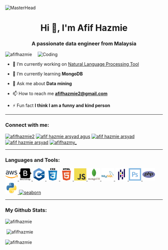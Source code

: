 ![MasterHead](https://i.redd.it/thj41ymmh0351.gif)

<h1 align="center">Hi 👋, I'm Afif Hazmie</h1>
<h3 align="center">A passionate data engineer from Malaysia</h3>
<img align="right" alt="Coding" width="400" src="https://www.lambdatest.com/resources/images/news24.gif">


<p align="left"> <img src="https://komarev.com/ghpvc/?username=afifhazmie&label=Profile%20views&color=0e75b6&style=flat" alt="afifhazmie" /> </p>

- 🔭 I’m currently working on [Natural Language Processing Tool](https://github.com/drshahizan/special-topic-data-engineering/tree/main/project)

- 🌱 I’m currently learning **MongoDB**

- 💬 Ask me about **Data mining**

- 📫 How to reach me **afifhazmie2@gmail.com**

- ⚡ Fun fact **I think I am a funny and kind person**

---
<h3 align="left">Connect with me:</h3>
<p align="left">
<a href="https://twitter.com/afifhazmie2" target="blank"><img align="center" src="https://raw.githubusercontent.com/rahuldkjain/github-profile-readme-generator/master/src/images/icons/Social/twitter.svg" alt="afifhazmie2" height="30" width="40" /></a>
<a href="https://www.linkedin.com/in/afif-hazmie-arsyad-agus-357044254/" target="blank"><img align="center" src="https://raw.githubusercontent.com/rahuldkjain/github-profile-readme-generator/master/src/images/icons/Social/linked-in-alt.svg" alt="afif hazmie arsyad agus" height="30" width="40" /></a>
<a href="https://kaggle.com/afif hazmie arsyad" target="blank"><img align="center" src="https://raw.githubusercontent.com/rahuldkjain/github-profile-readme-generator/master/src/images/icons/Social/kaggle.svg" alt="afif hazmie arsyad" height="30" width="40" /></a>
<a href="https://fb.com/afif hazmie arsyad" target="blank"><img align="center" src="https://raw.githubusercontent.com/rahuldkjain/github-profile-readme-generator/master/src/images/icons/Social/facebook.svg" alt="afif hazmie arsyad" height="30" width="40" /></a>
<a href="https://instagram.com/afifhazmy_" target="blank"><img align="center" src="https://raw.githubusercontent.com/rahuldkjain/github-profile-readme-generator/master/src/images/icons/Social/instagram.svg" alt="afifhazmy_" height="30" width="40" /></a>
</p>

---

<h3 align="left">Languages and Tools:</h3>
<p align="left"> <a href="https://aws.amazon.com" target="_blank" rel="noreferrer"> <img src="https://raw.githubusercontent.com/devicons/devicon/master/icons/amazonwebservices/amazonwebservices-original-wordmark.svg" alt="aws" width="40" height="40"/> </a> <a href="https://getbootstrap.com" target="_blank" rel="noreferrer"> <img src="https://raw.githubusercontent.com/devicons/devicon/master/icons/bootstrap/bootstrap-plain-wordmark.svg" alt="bootstrap" width="40" height="40"/> </a> <a href="https://www.w3schools.com/cpp/" target="_blank" rel="noreferrer"> <img src="https://raw.githubusercontent.com/devicons/devicon/master/icons/cplusplus/cplusplus-original.svg" alt="cplusplus" width="40" height="40"/> </a> <a href="https://www.w3schools.com/css/" target="_blank" rel="noreferrer"> <img src="https://raw.githubusercontent.com/devicons/devicon/master/icons/css3/css3-original-wordmark.svg" alt="css3" width="40" height="40"/> </a> <a href="https://www.w3.org/html/" target="_blank" rel="noreferrer"> <img src="https://raw.githubusercontent.com/devicons/devicon/master/icons/html5/html5-original-wordmark.svg" alt="html5" width="40" height="40"/> </a> <a href="https://developer.mozilla.org/en-US/docs/Web/JavaScript" target="_blank" rel="noreferrer"> <img src="https://raw.githubusercontent.com/devicons/devicon/master/icons/javascript/javascript-original.svg" alt="javascript" width="40" height="40"/> </a> <a href="https://www.mongodb.com/" target="_blank" rel="noreferrer"> <img src="https://raw.githubusercontent.com/devicons/devicon/master/icons/mongodb/mongodb-original-wordmark.svg" alt="mongodb" width="40" height="40"/> </a> <a href="https://www.mysql.com/" target="_blank" rel="noreferrer"> <img src="https://raw.githubusercontent.com/devicons/devicon/master/icons/mysql/mysql-original-wordmark.svg" alt="mysql" width="40" height="40"/> </a> <a href="https://pandas.pydata.org/" target="_blank" rel="noreferrer"> <img src="https://raw.githubusercontent.com/devicons/devicon/2ae2a900d2f041da66e950e4d48052658d850630/icons/pandas/pandas-original.svg" alt="pandas" width="40" height="40"/> </a> <a href="https://www.photoshop.com/en" target="_blank" rel="noreferrer"> <img src="https://raw.githubusercontent.com/devicons/devicon/master/icons/photoshop/photoshop-line.svg" alt="photoshop" width="40" height="40"/> </a> <a href="https://www.php.net" target="_blank" rel="noreferrer"> <img src="https://raw.githubusercontent.com/devicons/devicon/master/icons/php/php-original.svg" alt="php" width="40" height="40"/> </a> <a href="https://www.python.org" target="_blank" rel="noreferrer"> <img src="https://raw.githubusercontent.com/devicons/devicon/master/icons/python/python-original.svg" alt="python" width="40" height="40"/> </a> <a href="https://seaborn.pydata.org/" target="_blank" rel="noreferrer"> <img src="https://seaborn.pydata.org/_images/logo-mark-lightbg.svg" alt="seaborn" width="40" height="40"/> </a> </p>

---

<h3 align="left">My Github Stats:</h3>
<p><img align="center" src="https://github-readme-streak-stats.herokuapp.com/?user=afifhazmie&" alt="afifhazmie" /></p>

<p>&nbsp;<img align="center" src="https://github-readme-stats.vercel.app/api?username=afifhazmie&show_icons=true&locale=en" alt="afifhazmie" /></p>

<p><img align="center" src="https://github-readme-stats.vercel.app/api/top-langs?username=afifhazmie&show_icons=true&locale=en&layout=compact" alt="afifhazmie" /></p>
